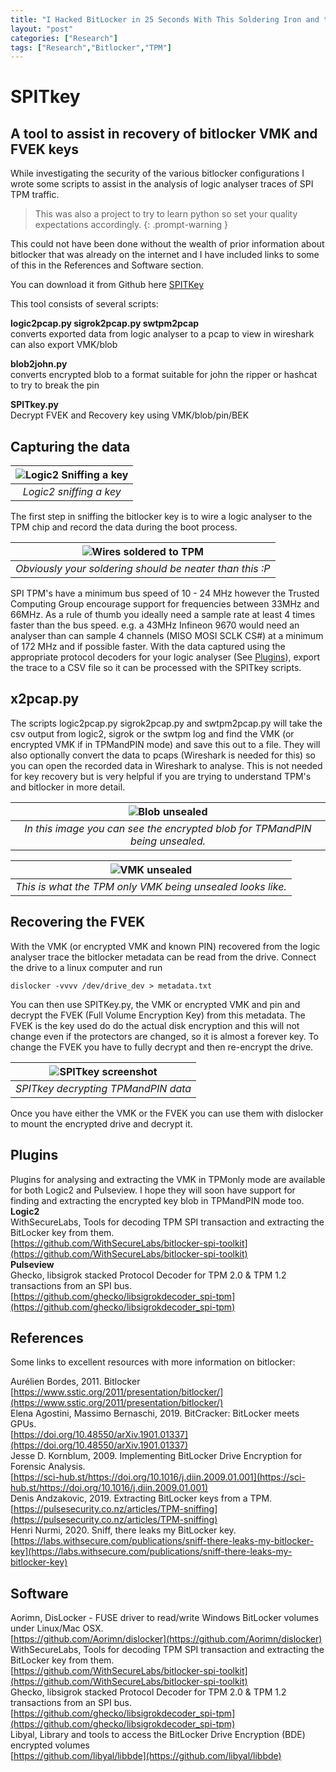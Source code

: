 ```yaml
---
title: "I Hacked BitLocker in 25 Seconds With This Soldering Iron and the Power of Friendship"
layout: "post"
categories: ["Research"]
tags: ["Research","Bitlocker","TPM"]
---
```


# SPITkey  

## A tool to assist in recovery of bitlocker VMK and FVEK keys

While investigating the security of the various bitlocker configurations I wrote some scripts to assist in the analysis of logic analyser traces of SPI TPM traffic.  

> This was also a project to try to learn python so set your quality expectations accordingly.
{: .prompt-warning }

This could not have been done without the wealth of prior information about bitlocker that was already on the internet and I have included links to some of this in the References and Software section.

You can download it from Github here [SPITKey](https://github.com/en4rab/SPITkey)

This tool consists of several scripts:  

**logic2pcap.py sigrok2pcap.py swtpm2pcap**  
converts exported data from logic analyser to a pcap to view in wireshark can also export VMK/blob

**blob2john.py**  
converts encrypted blob to a format suitable for john the ripper or hashcat to try to break the pin

**SPITkey.py**  
Decrypt FVEK and Recovery key using VMK/blob/pin/BEK

## Capturing the data

| ![Logic2 Sniffing a key](/assets/posts/2024-07-22-Sniffing-Bitlocker-Keys/VMK-Logic2.png) |
|:--:|
| *Logic2 sniffing a key* |

The first step in sniffing the bitlocker key is to wire a logic analyser to the TPM chip and record the data during the boot process. 

| ![Wires soldered to TPM](/assets/posts/2024-07-22-Sniffing-Bitlocker-Keys/wiring.jpg) |
|:--:|
| *Obviously your soldering should be neater than this :P* |

SPI TPM's have a minimum bus speed of 10 - 24 MHz however the Trusted Computing Group encourage support for frequencies between 33MHz and 66MHz.
As a rule of thumb you ideally need a sample rate at least 4 times faster than the bus speed. e.g. a 43MHz Infineon 9670 would need an analyser than can sample 4 channels (MISO MOSI SCLK CS#) at a minimum of 172 MHz and if possible faster. With the data captured using the appropriate protocol decoders for your logic analyser (See [Plugins](#plugins)), export the trace to a CSV file so it can be processed with the SPITkey scripts.

## x2pcap.py

The scripts logic2pcap.py sigrok2pcap.py and swtpm2pcap.py will take the csv output from logic2, sigrok or the swtpm log and find the VMK (or encrypted VMK if in TPMandPIN mode) and save this out to a file. They will also optionally convert the data to pcaps (Wireshark is needed for this) so you can open the recorded data in Wireshark to analyse. This is not needed for key recovery but is very helpful if you are trying to understand TPM's and bitlocker in more detail. 

| ![Blob unsealed](/assets/posts/2024-07-22-Sniffing-Bitlocker-Keys/BLOB-pcap.png) |
|:--:|
| *In this image you can see the encrypted blob for TPMandPIN being unsealed.*|

| ![VMK unsealed](/assets/posts/2024-07-22-Sniffing-Bitlocker-Keys/VMK-pcap.png) |
|:--:|
| *This is what the TPM only VMK being unsealed looks like.* |

## Recovering the FVEK 

With the VMK (or encrypted VMK and known PIN) recovered from the logic analyser trace the bitlocker metadata can be read from the drive.  Connect the drive to a linux computer and run  

`dislocker -vvvv /dev/drive_dev > metadata.txt`

You can then use SPITKey.py, the VMK or encrypted VMK and pin and decrypt the FVEK (Full Volume Encryption Key) from this metadata. The FVEK is the key used do do the actual disk encryption and this will not change even if the protectors are changed, so it is almost a forever key. To change the FVEK you have to fully decrypt and then re-encrypt the drive. 

| ![SPITkey screenshot](/assets/posts/2024-07-22-Sniffing-Bitlocker-Keys/SPITKey.png) |
|:--:|
| *SPITkey decrypting TPMandPIN data* |

Once you have either the VMK or the FVEK you can use them with dislocker to mount the encrypted drive and decrypt it.

## Plugins

Plugins for analysing and extracting the VMK in TPMonly mode are available for both Logic2 and Pulseview.
I hope they will soon have support for finding and extracting the encrypted key blob in TPMandPIN mode too.  
**Logic2**  
WithSecureLabs, Tools for decoding TPM SPI transaction and extracting the BitLocker key from them.  
[https://github.com/WithSecureLabs/bitlocker-spi-toolkit](https://github.com/WithSecureLabs/bitlocker-spi-toolkit)  
**Pulseview**  
Ghecko, libsigrok stacked Protocol Decoder for TPM 2.0 & TPM 1.2 transactions from an SPI bus.  
[https://github.com/ghecko/libsigrokdecoder_spi-tpm](https://github.com/ghecko/libsigrokdecoder_spi-tpm)  


## References

Some links to excellent resources with more information on bitlocker:

Aurélien Bordes, 2011. Bitlocker  
[https://www.sstic.org/2011/presentation/bitlocker/](https://www.sstic.org/2011/presentation/bitlocker/)  
Elena Agostini, Massimo Bernaschi, 2019. BitCracker: BitLocker meets GPUs.  
[https://doi.org/10.48550/arXiv.1901.01337](https://doi.org/10.48550/arXiv.1901.01337)  
Jesse D. Kornblum, 2009. Implementing BitLocker Drive Encryption for Forensic Analysis.  
[https://sci-hub.st/https://doi.org/10.1016/j.diin.2009.01.001](https://sci-hub.st/https://doi.org/10.1016/j.diin.2009.01.001)  
Denis Andzakovic, 2019. Extracting BitLocker keys from a TPM.  
[https://pulsesecurity.co.nz/articles/TPM-sniffing](https://pulsesecurity.co.nz/articles/TPM-sniffing)  
Henri Nurmi, 2020. Sniff, there leaks my BitLocker key.  
[https://labs.withsecure.com/publications/sniff-there-leaks-my-bitlocker-key](https://labs.withsecure.com/publications/sniff-there-leaks-my-bitlocker-key)  

## Software

Aorimn, DisLocker - FUSE driver to read/write Windows BitLocker volumes under Linux/Mac OSX.  
[https://github.com/Aorimn/dislocker](https://github.com/Aorimn/dislocker)  
WithSecureLabs, Tools for decoding TPM SPI transaction and extracting the BitLocker key from them.  
[https://github.com/WithSecureLabs/bitlocker-spi-toolkit](https://github.com/WithSecureLabs/bitlocker-spi-toolkit)  
Ghecko, libsigrok stacked Protocol Decoder for TPM 2.0 & TPM 1.2 transactions from an SPI bus.  
[https://github.com/ghecko/libsigrokdecoder_spi-tpm](https://github.com/ghecko/libsigrokdecoder_spi-tpm)  
Libyal, Library and tools to access the BitLocker Drive Encryption (BDE) encrypted volumes  
[https://github.com/libyal/libbde](https://github.com/libyal/libbde)  

 